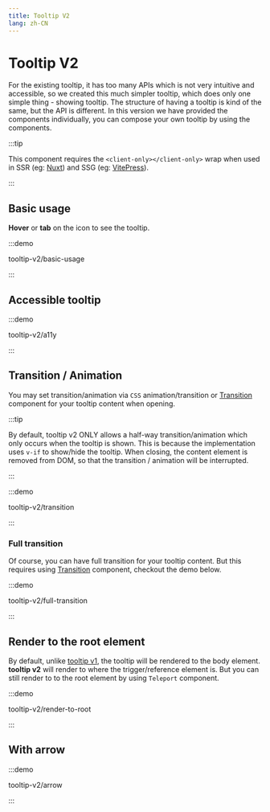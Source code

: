 ```yaml
---
title: Tooltip V2
lang: zh-CN
---
```


# Tooltip V2

For the existing tooltip, it has too many APIs which is not very intuitive and accessible, so we created this much simpler tooltip, which does only one simple thing - showing tooltip. The structure of having a tooltip is kind of the same, but the API is different. In this version we have provided the components individually, you can compose your own tooltip by using the components.

:::tip

This component requires the `<client-only></client-only>` wrap when used in SSR (eg: [Nuxt](https://nuxt.com/v3)) and SSG (eg: [VitePress](https://vitepress.vuejs.org/)).

:::

## Basic usage

**Hover** or **tab** on the icon to see the tooltip.

:::demo

tooltip-v2/basic-usage

:::

## Accessible tooltip

:::demo

tooltip-v2/a11y

:::

## Transition / Animation

You may set transition/animation via `CSS` animation/transition or [Transition](https://vuejs.org/guide/built-ins/transition.html#transition) component for your tooltip content when opening.

:::tip

By default, tooltip v2 ONLY allows a half-way transition/animation which only occurs when the tooltip is shown. This is because the implementation uses `v-if` to show/hide the tooltip. When closing, the content element is removed from DOM, so that the transition / animation will be interrupted.

:::

:::demo

tooltip-v2/transition

:::

### Full transition

Of course, you can have full transition for your tooltip content. But this requires using [Transition](https://vuejs.org/guide/built-ins/transition.html#transition) component, checkout the demo below.

:::demo

tooltip-v2/full-transition

:::

## Render to the root element

By default, unlike [tooltip v1](./tooltip.md), the tooltip will be rendered to the body element. **tooltip v2** will render to where the trigger/reference element is. But you can still render to to the root element by using `Teleport` component.

:::demo

tooltip-v2/render-to-root

:::

## With arrow

:::demo

tooltip-v2/arrow

:::

<!-- ## Composing your own tooltip

## Tooltip V2 APIs

### Tooltip Root

### Tooltip Trigger

### Tooltip Content

### Tooltip Arrow

### Tooltip Reference -->
